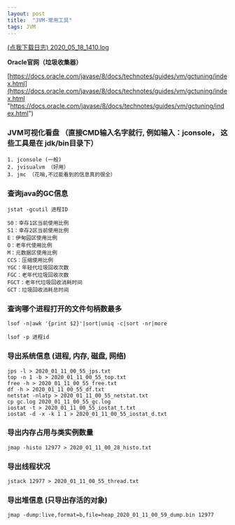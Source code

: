 ```yaml
---
layout: post
title:  "JVM-常用工具"
tags: JVM
---
```



[(点我下载日志) 2020_05_18_1410.log](/files/2020_05_18_1410.log "(点我另存为下载日志) 2020_05_18_1410.log")


**Oracle官网（垃圾收集器）**

[https://docs.oracle.com/javase/8/docs/technotes/guides/vm/gctuning/index.html](https://docs.oracle.com/javase/8/docs/technotes/guides/vm/gctuning/index.html "https://docs.oracle.com/javase/8/docs/technotes/guides/vm/gctuning/index.html")


### JVM可视化看盘 （直接CMD输入名字就行, 例如输入：jconsole， 这些工具是在 jdk/bin目录下）

    1. jconsole (一般)
    2. jvisualvm （好用）
    3. jmc （花哨,不过能看到的信息真的很全）

### 查询java的GC信息

    jstat -gcutil 进程ID

    S0：幸存1区当前使用比例
    S1：幸存2区当前使用比例
    E：伊甸园区使用比例
    O：老年代使用比例
    M：元数据区使用比例
    CCS：压缩使用比例
    YGC：年轻代垃圾回收次数
    FGC：老年代垃圾回收次数
    FGCT：老年代垃圾回收消耗时间
    GCT：垃圾回收消耗总时间
    
### 查询哪个进程打开的文件句柄数最多

    lsof -n|awk '{print $2}'|sort|uniq -c|sort -nr|more

    lsof -p 进程id
    
### 导出系统信息 (进程, 内存, 磁盘, 网络)

    jps -l > 2020_01_11_00_55_jps.txt
    top -n 1 -b > 2020_01_11_00_55_top.txt
    free -h > 2020_01_11_00_55_free.txt
    df -h > 2020_01_11_00_55_df.txt
    netstat -nlatp > 2020_01_11_00_55_netstat.txt
    cp gc.log 2020_01_11_00_55_gc.log
    iostat -t > 2020_01_11_00_55_iostat_t.txt
    iostat -d -x -k 1 1 > 2020_01_11_00_55_iostat_d.txt
    
### 导出内存占用与类实例数量

    jmap -histo 12977 > 2020_01_11_00_28_histo.txt

###  导出线程状况

    jstack 12977 > 2020_01_11_00_55_thread.txt

### 导出堆信息 (只导出存活的对象)

    jmap -dump:live,format=b,file=heap_2020_01_11_00_59_dump.bin 12977